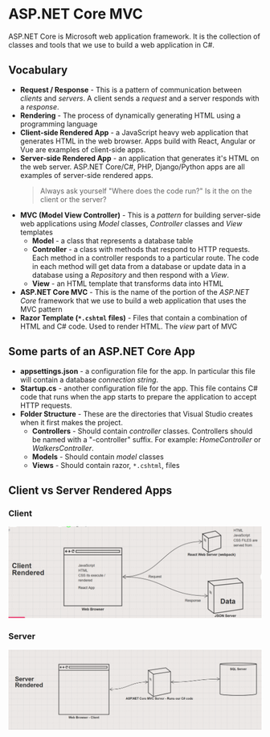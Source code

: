 # ASP<span>.</span>NET Core MVC

ASP<span>.</span>NET Core is Microsoft web application framework. It is the collection of classes and tools that we use to build a web application in C#.

## Vocabulary

* **Request / Response** - This is a pattern of communication between _clients_ and _servers_. A client sends a _request_ and a server responds with a _response_.
* **Rendering** - The process of dynamically generating HTML using a programming language
* **Client-side Rendered App** - a JavaScript heavy web application that generates HTML in the web browser. Apps build with React, Angular or Vue are examples of client-side apps.
* **Server-side Rendered App** - an application that generates it's HTML on the web server. ASP.NET Core/C#, PHP, Django/Python apps are all examples of server-side rendered apps.
  > Always ask yourself "Where does the code run?" Is it the on the client or the server?
* **MVC (Model View Controller)** - This is a _pattern_ for building server-side web applications using _Model_ classes, _Controller_ classes and _View_ templates
  * **Model** - a class that represents a database table
  * **Controller** - a class with methods that respond to HTTP requests. Each method in a controller responds to a particular route. The code in each method will get data from a database or update data in a database using a _Repository_ and then respond with a _View_.
  * **View** - an HTML template that transforms data into HTML
* **ASP<span>.</span>NET Core MVC** - This is the name of the portion of the _ASP<span>.</span>NET Core_ framework that we use to build a web application that uses the MVC pattern
* **Razor Template (`*.cshtml` files)** - Files that contain a combination of HTML and C# code. Used to render HTML. The _view_ part of MVC

## Some parts of an ASP<span>.</span>NET Core App

* **appsettings.json** - a configuration file for the app. In particular this file will contain a database _connection string_.
* **Startup.cs** - another configuration file for the app. This file contains C# code that runs when the app starts to prepare the application to accept HTTP requests.
* **Folder Structure** - These are the directories that Visual Studio creates when it first makes the project.
  * **Controllers** - Should contain _controller_ classes. Controllers should be named with a "-controller" suffix. For example: _HomeController_ or _WalkersController_.
  * **Models** - Should contain _model_ classes
  * **Views** - Should contain razor, `*.cshtml`, files

## Client vs Server Rendered Apps

### Client

![client rendered](./client-rendered.png)

### Server

![server rendered](./server-rendered.png)